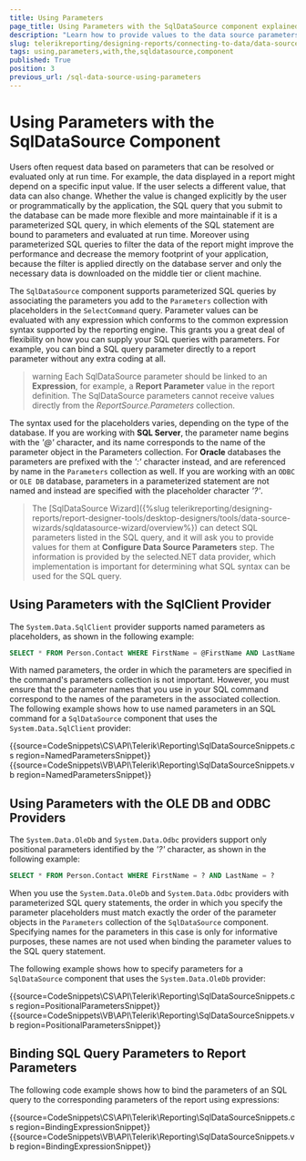 ```yaml
---
title: Using Parameters
page_title: Using Parameters with the SqlDataSource component explained
description: "Learn how to provide values to the data source parameters with the SqlDataSource component in Telerik Reporting."
slug: telerikreporting/designing-reports/connecting-to-data/data-source-components/sqldatasource-component/using-parameters-with-the-sqldatasource-component
tags: using,parameters,with,the,sqldatasource,component
published: True
position: 3
previous_url: /sql-data-source-using-parameters
---
```


# Using Parameters with the SqlDataSource Component

Users often request data based on parameters that can be resolved or evaluated only at run time. For example, the data displayed in a report might depend on a specific input value. If the user selects a different value, that data can also change. Whether the value is changed explicitly by the user or programmatically by the application, the SQL query that you submit to the database can be made more flexible and more maintainable if it is a parameterized SQL query, in which elements of the SQL statement are bound to parameters and evaluated at run time. Moreover using parameterized SQL queries to filter the data of the report might improve the performance and decrease the memory footprint of your application, because the filter is applied directly on the database server and only the necessary data is downloaded on the middle tier or client machine.

The `SqlDataSource` component supports parameterized SQL queries by associating the parameters you add to the `Parameters` collection with placeholders in the `SelectCommand` query. Parameter values can be evaluated with any expression which conforms to the common expression syntax supported by the reporting engine. This grants you a great deal of flexibility on how you can supply your SQL queries with parameters. For example, you can bind a SQL query parameter directly to a report parameter without any extra coding at all.

>warning Each SqlDataSource parameter should be linked to an __Expression__, for example, a __Report Parameter__ value in the report definition. The SqlDataSource parameters cannot receive values directly from the _ReportSource.Parameters_ collection.

The syntax used for the placeholders varies, depending on the type of the database. If you are working with __SQL Server__, the parameter name begins with the *'@'* character, and its name corresponds to the name of the parameter object in the Parameters collection. For __Oracle__ databases the parameters are prefixed with the *':'* character instead, and are referenced by name in the `Parameters` collection as well. If you are working with an `ODBC` or `OLE DB` database, parameters in a parameterized statement are not named and instead are specified with the placeholder character *'?'*.

> The [SqlDataSource Wizard]({%slug telerikreporting/designing-reports/report-designer-tools/desktop-designers/tools/data-source-wizards/sqldatasource-wizard/overview%}) can detect SQL parameters listed in the SQL query, and it will ask you to provide values for them at __Configure Data Source Parameters__ step. The information is provided by the selected.NET data provider, which implementation is important for determining what SQL syntax can be used for the SQL query.

## Using Parameters with the SqlClient Provider

The `System.Data.SqlClient` provider supports named parameters as placeholders, as shown in the following example:

````SQL
SELECT * FROM Person.Contact WHERE FirstName = @FirstName AND LastName = @LastName
````

With named parameters, the order in which the parameters are specified in the command's parameters collection is not important. However, you must ensure that the parameter names that you use in your SQL command correspond to the names of the parameters in the associated collection. The following example shows how to use named parameters in an SQL command for a `SqlDataSource` component that uses the `System.Data.SqlClient` provider:

{{source=CodeSnippets\CS\API\Telerik\Reporting\SqlDataSourceSnippets.cs region=NamedParametersSnippet}}
{{source=CodeSnippets\VB\API\Telerik\Reporting\SqlDataSourceSnippets.vb region=NamedParametersSnippet}}

## Using Parameters with the OLE DB and ODBC Providers

The `System.Data.OleDb` and `System.Data.Odbc` providers support only positional parameters identified by the *'?'* character, as shown in the following example:

````SQL
SELECT * FROM Person.Contact WHERE FirstName = ? AND LastName = ?
````

When you use the `System.Data.OleDb` and `System.Data.Odbc` providers with parameterized SQL query statements, the order in which you specify the parameter placeholders must match exactly the order of the parameter objects in the `Parameters` collection of the `SqlDataSource` component. Specifying names for the parameters in this case is only for informative purposes, these names are not used when binding the parameter values to the SQL query statement.

The following example shows how to specify parameters for a `SqlDataSource` component that uses the `System.Data.OleDb` provider:

{{source=CodeSnippets\CS\API\Telerik\Reporting\SqlDataSourceSnippets.cs region=PositionalParametersSnippet}}
{{source=CodeSnippets\VB\API\Telerik\Reporting\SqlDataSourceSnippets.vb region=PositionalParametersSnippet}}

## Binding SQL Query Parameters to Report Parameters

The following code example shows how to bind the parameters of an SQL query to the corresponding parameters of the report using expressions:

{{source=CodeSnippets\CS\API\Telerik\Reporting\SqlDataSourceSnippets.cs region=BindingExpressionSnippet}}
{{source=CodeSnippets\VB\API\Telerik\Reporting\SqlDataSourceSnippets.vb region=BindingExpressionSnippet}}


